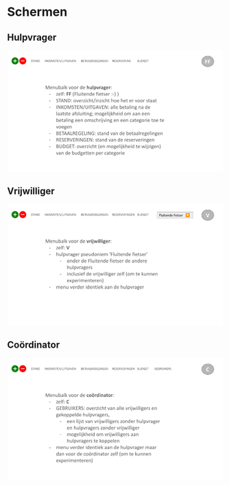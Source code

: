 # Schermen

## Hulpvrager
![Image title](./img/PlusMin%20schermen%20HV.png)

## Vrijwilliger
![Image title](./img/PlusMin%20schermen%20VW.png)

## Coördinator
![Image title](./img/PlusMin%20schermen%20CD.png)